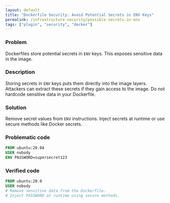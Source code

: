 ```yaml
---
layout: default
title: "Dockerfile Security: Avoid Potential Secrets in ENV Keys"
permalink: /infrastructure-security/possible-secrets-in-env
tags: ["plugin", "security", "docker"]
---
```


### Problem
Dockerfiles store potential secrets in `ENV` keys. This exposes sensitive data in the image.

### Description
Storing secrets in `ENV` keys puts them directly into the image layers. Attackers can extract these secrets if they gain access to the image. Do not hardcode sensitive data in your Dockerfile.

### Solution
Remove secret values from `ENV` instructions. Inject secrets at runtime or use secure methods like Docker secrets.

### Problematic code
```dockerfile
FROM ubuntu:20.04
USER nobody
ENV PASSWORD=supersecret123
```
### Verified code
```dockerfile
FROM ubuntu:20.0
USER nobody
# Remove sensitive data from the Dockerfile.
# Inject PASSWORD at runtime using secure methods.
```